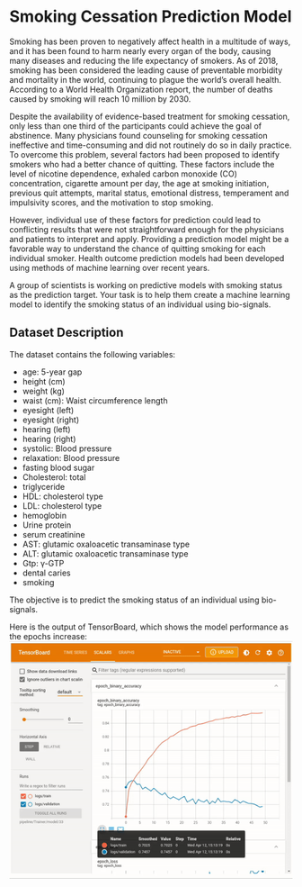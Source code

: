 # Smoking Cessation Prediction Model
Smoking has been proven to negatively affect health in a multitude of ways, and it has been found to harm nearly every organ of the body, causing many diseases and reducing the life expectancy of smokers. As of 2018, smoking has been considered the leading cause of preventable morbidity and mortality in the world, continuing to plague the world’s overall health. According to a World Health Organization report, the number of deaths caused by smoking will reach 10 million by 2030.

Despite the availability of evidence-based treatment for smoking cessation, only less than one third of the participants could achieve the goal of abstinence. Many physicians found counseling for smoking cessation ineffective and time-consuming and did not routinely do so in daily practice. To overcome this problem, several factors had been proposed to identify smokers who had a better chance of quitting. These factors include the level of nicotine dependence, exhaled carbon monoxide (CO) concentration, cigarette amount per day, the age at smoking initiation, previous quit attempts, marital status, emotional distress, temperament and impulsivity scores, and the motivation to stop smoking.

However, individual use of these factors for prediction could lead to conflicting results that were not straightforward enough for the physicians and patients to interpret and apply. Providing a prediction model might be a favorable way to understand the chance of quitting smoking for each individual smoker. Health outcome prediction models had been developed using methods of machine learning over recent years.

A group of scientists is working on predictive models with smoking status as the prediction target. Your task is to help them create a machine learning model to identify the smoking status of an individual using bio-signals.

## Dataset Description
The dataset contains the following variables:

- age: 5-year gap
- height (cm)
- weight (kg)
- waist (cm): Waist circumference length
- eyesight (left)
- eyesight (right)
- hearing (left)
- hearing (right)
- systolic: Blood pressure
- relaxation: Blood pressure
- fasting blood sugar
- Cholesterol: total
- triglyceride
- HDL: cholesterol type
- LDL: cholesterol type
- hemoglobin
- Urine protein
- serum creatinine
- AST: glutamic oxaloacetic transaminase type
- ALT: glutamic oxaloacetic transaminase type
- Gtp: γ-GTP
- dental caries
- smoking

The objective is to predict the smoking status of an individual using bio-signals.

Here is the output of TensorBoard, which shows the model performance as the epochs increase:
![alt-text](tensorboard.gif)
